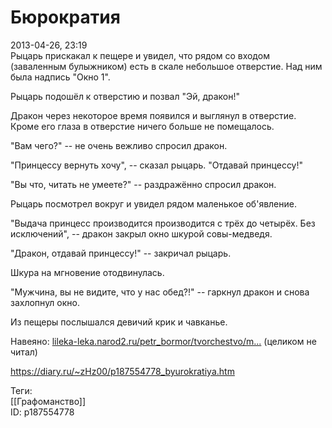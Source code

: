 Бюрократия
===========

   
 2013-04-26, 23:19   
  Рыцарь прискакал к пещере и увидел, что рядом со входом (заваленным булыжником) есть в скале небольшое отверстие. Над ним была надпись "Окно 1".   
   
 Рыцарь подошёл к отверстию и позвал "Эй, дракон!"   
   
 Дракон через некоторое время появился и выглянул в отверстие. Кроме его глаза в отверстие ничего больше не помещалось.   
   
 "Вам чего?" -- не очень вежливо спросил дракон.   
   
 "Принцессу вернуть хочу", -- сказал рыцарь. "Отдавай принцессу!"   
   
 "Вы что, читать не умеете?" -- раздражённо спросил дракон.   
   
 Рыцарь посмотрел вокруг и увидел рядом маленькое об'явление.   
   
 "Выдача принцесс производится производится с трёх до четырёх. Без исключений", -- дракон закрыл окно шкурой совы-медведя.   
   
 "Дракон, отдавай принцессу!" -- закричал рыцарь.   
   
 Шкура на мгновение отодвинулась.   
   
 "Мужчина, вы не видите, что у нас обед?!" -- гаркнул дракон и снова захлопнул окно.   
   
 Из пещеры послышался девичий крик и чавканье.   
   
 Навеяно:  [lileka-leka.narod2.ru/petr\_bormor/tvorchestvo/m...](http://lileka-leka.narod2.ru/petr_bormor/tvorchestvo/mnogobukaf_kniga_dlya/index.html)  (целиком не читал)   
    
 <https://diary.ru/~zHz00/p187554778_byurokratiya.htm>   
   
 Теги:   
 [[Графоманство]]   
 ID: p187554778